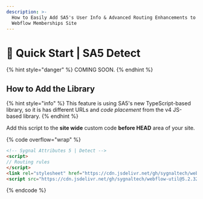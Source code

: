 ```yaml
---
description: >-
  How to Easily Add SA5's User Info & Advanced Routing Enhancements to Your
  Webflow Memberships Site
---
```


# 🚀 Quick Start | SA5 Detect

{% hint style="danger" %}
COMING SOON.
{% endhint %}

## How to Add the Library <a href="#step-1---add-the-library" id="step-1---add-the-library"></a>

{% hint style="info" %}
This feature is using SA5's new TypeScript-based library, so it is has different URLs and _code placement_ from the v4 JS-based library.&#x20;
{% endhint %}

Add this script to the **site wide** custom code **before HEAD** area of your site.

{% code overflow="wrap" %}
```html
<!-- Sygnal Attributes 5 | Detect --> 
<script>
// Routing rules
</script>
<link rel="stylesheet" href="https://cdn.jsdelivr.net/gh/sygnaltech/webflow-util@5.2.32/dist/css/webflow-detect.css"> 
<script src="https://cdn.jsdelivr.net/gh/sygnaltech/webflow-util@5.2.32/dist/nocode/webflow-detect.js"></script>
```
{% endcode %}











